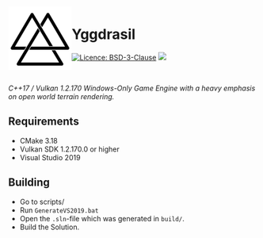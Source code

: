 <img align="left" src="docs/res/icon/ygg256.png" width="128px"/>

# Yggdrasil

[![Licence: BSD-3-Clause](https://img.shields.io/badge/License-BSD-orange.svg)](https://opensource.org/licenses/BSD-3-Clause)
![](https://img.shields.io/badge/Platform-Windows%2010-blue)

<br/>

*C++17 / Vulkan 1.2.170 Windows-Only Game Engine with a heavy emphasis on open world terrain rendering.*

## Requirements
* CMake 3.18
* Vulkan SDK 1.2.170.0 or higher
* Visual Studio 2019

## Building
* Go to scripts/
* Run `GenerateVS2019.bat`
* Open the `.sln`-file which was generated in `build/`.
* Build the Solution.
